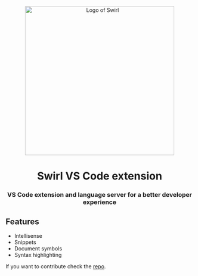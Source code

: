 
<div align=center>
<img src="https://raw.githubusercontent.com/SwirlLang/branding/main/logos/logo.png" alt="Logo of Swirl" width=400>

# Swirl VS Code extension
### VS Code extension and language server for a better developer experience
</div>

## Features
* Intellisense
* Snippets
* Document symbols
* Syntax highlighting

If you want to contribute check the [repo](https://github.com/SwirlLang/Swirl-vscode-extension).
